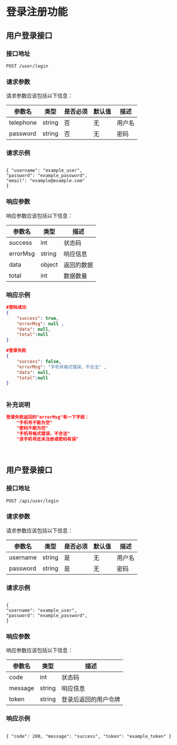 # 登录注册功能

## 用户登录接口

### 接口地址

`POST /user/login`

### 请求参数

请求参数应该包括以下信息：

| 参数名 | 类型 | 是否必须 | 默认值 | 描述 |
| ------ | ---- | -------- | ------ | ---- |
| telephone | string | 否 | 无 | 用户名 |
| password | string | 否 | 无 | 密码 |

### 请求示例
```

{ "username": "example_user",
"password": "example_password", 
"email": "example@example.com" 
}

```


### 响应参数

响应参数应该包括以下信息：

| 参数名 | 类型 | 描述 |
| ------ | ---- | ---- |
| success | int | 状态码 |
| errorMsg | string | 响应信息 |
| data | object | 返回的数据 |
| total | int | 数据数量 |

### 响应示例

```json
#登陆成功
{ 
    "success": true, 
    "errorMsg": null ,
    "data": null,
    "total":null
}

#登录失败
{ 
    "success": false, 
    "errorMsg": "手机号格式错误，不合法" ,
    "data": null,
    "total":null
}
    
```

### 补充说明

```json
登录失败返回的"errorMsg"有一下字段：
	"手机号不能为空"
	"密码不能为空"
	"手机号格式错误，不合法"
	"该手机号还未注册或密码有误"
```





​	

















## 用户登录接口

### 接口地址

`POST /api/user/login`

### 请求参数

请求参数应该包括以下信息：

| 参数名 | 类型 | 是否必须 | 默认值 | 描述 |
| ------ | ---- | -------- | ------ | ---- |
| username | string | 是 | 无 | 用户名 |
| password | string | 是 | 无 | 密码 |

### 请求示例

```

{
"username": "example_user",
"password": "example_password", 
}

```

### 响应参数

响应参数应该包括以下信息：

| 参数名 | 类型 | 描述 |
| ------ | ---- | ---- |
| code | int | 状态码 |
| message | string | 响应信息 |
| token | string | 登录后返回的用户令牌 |

### 响应示例
```

{ "code": 200, "message": "success", "token": "example_token" }

```